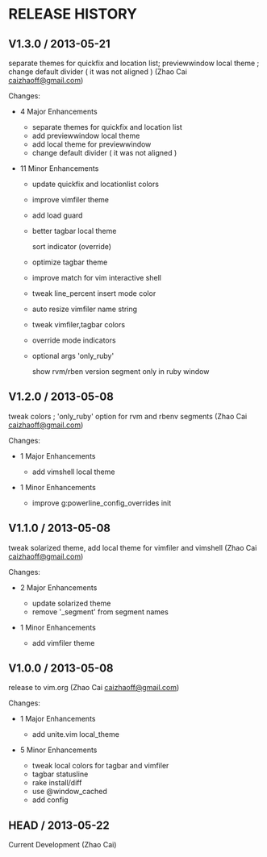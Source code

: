 # RELEASE HISTORY

## V1.3.0 / 2013-05-21

separate themes for quickfix and location list; previewwindow local theme ; change default divider ( it was not aligned ) (Zhao Cai <caizhaoff@gmail.com>)

Changes:

* 4 Major Enhancements

    * separate themes for quickfix and location list
    * add previewwindow local theme
    * add local theme for previewwindow
    * change default divider ( it was not aligned )

* 11 Minor Enhancements

    * update quickfix and locationlist colors
    * improve vimfiler theme
    * add load guard
    * better tagbar local theme
      
      sort indicator (override)
    * optimize tagbar theme
    * improve match for vim interactive shell
    * tweak line_percent insert mode color
    * auto resize vimfiler name string
    * tweak vimfiler,tagbar colors
    * override mode indicators
    * optional args 'only_ruby'
      
      show rvm/rben version segment only in ruby window


## V1.2.0 / 2013-05-08

tweak colors ; 'only_ruby' option for rvm and rbenv segments (Zhao Cai <caizhaoff@gmail.com>)

Changes:

* 1 Major Enhancements

    * add vimshell local theme

* 1 Minor Enhancements

    * improve g:powerline_config_overrides init


## V1.1.0 / 2013-05-08

tweak solarized theme, add local theme for vimfiler and vimshell (Zhao Cai <caizhaoff@gmail.com>)

Changes:

* 2 Major Enhancements

    * update solarized theme
    * remove '_segment' from segment names

* 1 Minor Enhancements

    * add vimfiler theme


## V1.0.0 / 2013-05-08

release to vim.org (Zhao Cai <caizhaoff@gmail.com>)

Changes:

* 1 Major Enhancements

    * add unite.vim local_theme

* 5 Minor Enhancements

    * tweak local colors for tagbar and vimfiler
    * tagbar statusline
    * rake install/diff
    * use @window_cached
    * add config


## HEAD / 2013-05-22

Current Development (Zhao Cai)

